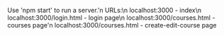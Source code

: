 Use 'npm start' to run a server.'n
URLs:\n
localhost:3000 - index\n
localhost:3000/login.html - login page\n
localhost:3000/courses.html - courses page'n
localhost:3000/courses.html - create-edit-course page